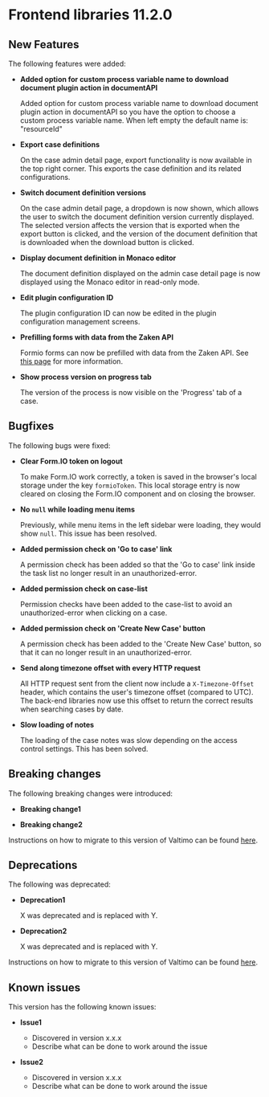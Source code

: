 # Frontend libraries 11.2.0

## New Features

The following features were added:

* **Added option for custom process variable name to download document plugin action in documentAPI**

  Added option for custom process variable name to download document plugin action in documentAPI so you have the option to choose a custom process variable name.
  When left empty the default name is: "resourceId"

* **Export case definitions**

  On the case admin detail page, export functionality is now available in the top right corner. This exports the case
  definition and its related configurations.

* **Switch document definition versions**

  On the case admin detail page, a dropdown is now shown, which allows the user to switch the document definition version
  currently displayed. The selected version affects the version that is exported when the export button is clicked, and
  the version of the document definition that is downloaded when the download button is clicked.

* **Display document definition in Monaco editor**

  The document definition displayed on the admin case detail page is now displayed using the Monaco editor in read-only
  mode.

* **Edit plugin configuration ID**

  The plugin configuration ID can now be edited in the plugin configuration management screens.

* **Prefilling forms with data from the Zaken API**

  Formio forms can now be prefilled with data from the Zaken API. See
  [this page](/reference/modules/form.md#external-data-types) for more information.

* **Show process version on progress tab**

  The version of the process is now visible on the 'Progress' tab of a case.

## Bugfixes

The following bugs were fixed:

* **Clear Form.IO token on logout**

  To make Form.IO work correctly, a token is saved in the browser's local storage under the key `formioToken`. This
  local storage entry is now cleared on closing the Form.IO component and on closing the browser.

* **No `null` while loading menu items**

  Previously, while menu items in the left sidebar were loading, they would show `null`. This issue has been resolved.

* **Added permission check on 'Go to case' link**

  A permission check has been added so that the 'Go to case' link inside the task list no longer result in an
  unauthorized-error.

* **Added permission check on case-list**

  Permission checks have been added to the case-list to avoid an unauthorized-error when clicking on a case.

* **Added permission check on 'Create New Case' button**

  A permission check has been added to the 'Create New Case' button, so that it can no longer result in an
  unauthorized-error.

* **Send along timezone offset with every HTTP request**

  All HTTP request sent from the client now include a `X-Timezone-Offset` header, which contains the user's timezone
  offset (compared to UTC). The back-end libraries now use this offset to return the correct results when searching cases by date.

* **Slow loading of notes**

  The loading of the case notes was slow depending on the access control settings. This has been solved.

## Breaking changes

The following breaking changes were introduced:

* **Breaking change1**

* **Breaking change2**

Instructions on how to migrate to this version of Valtimo can be found [here](migration.md).

## Deprecations

The following was deprecated:

* **Deprecation1**

  X was deprecated and is replaced with Y.
* **Deprecation2**

  X was deprecated and is replaced with Y.

Instructions on how to migrate to this version of Valtimo can be found [here](migration.md).

## Known issues

This version has the following known issues:

* **Issue1**
    * Discovered in version x.x.x
    * Describe what can be done to work around the issue

* **Issue2**
    * Discovered in version x.x.x
    * Describe what can be done to work around the issue
